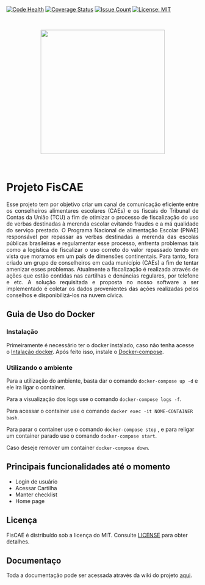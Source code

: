 [![Code Health](https://landscape.io/github/fga-gpp-mds/fisCAE-2017-2/development/landscape.svg?style=flat)](https://landscape.io/github/fga-gpp-mds/fisCAE-2017-2/development)
[![Coverage Status](https://coveralls.io/repos/github/fga-gpp-mds/fisCAE-2017-2/badge.svg?branch=GCS)](https://coveralls.io/github/fga-gpp-mds/fisCAE-2017-2?branch=GCS)
[![Issue Count](https://codeclimate.com/github/fga-gpp-mds/fisCAE-2017-2/badges/issue_count.svg)](https://codeclimate.com/github/fga-gpp-mds/fisCAE-2017-2)
[![License: MIT](https://img.shields.io/badge/License-MIT-yellow.svg)](https://opensource.org/licenses/MIT)


<br><p align="center"> <img src="https://i.imgur.com/PTkqmJC.png" width="325"></p></br>

# Projeto FisCAE
<p align="justify">Esse projeto tem por objetivo criar um canal de comunicação eficiente entre os conselheiros alimentares escolares (CAEs) e os fiscais do Tribunal de Contas da União (TCU) a fim de otimizar o processo de fiscalização do uso de verbas destinadas à merenda escolar evitando fraudes e a má qualidade do serviço prestado. O Programa Nacional de alimentação Escolar (PNAE) responsável por repassar as verbas destinadas a merenda das escolas públicas brasileiras e regulamentar esse processo, enfrenta problemas tais como a logística de fiscalizar o uso correto do valor repassado tendo em vista que moramos em um país de dimensões continentais. Para tanto, fora criado um grupo de conselheiros em cada município (CAEs) a fim de tentar amenizar esses problemas. Atualmente a fiscalização é realizada através de ações que estão contidas nas cartilhas e denúncias regulares, por telefone e etc. A solução requisitada e proposta no nosso software a ser implementado é coletar os dados provenientes das ações realizadas pelos conselhos e disponibilizá-los na nuvem cívica.</p>

## Guia de Uso do Docker

### Instalação
Primeiramente é necessário ter o docker instalado, caso não tenha acesse o [Intalação docker](https://docs.docker.com/engine/installation/linux/docker-ce/). Após feito isso, instale o [Docker-compose](https://docs.docker.com/compose/install/).

### Utilizando o ambiente

Para a utilização do ambiente, basta dar o comando `docker-compose up -d` e ele ira ligar o container.

Para a visualização dos logs use o comando `docker-compose logs -f`.

Para acessar o container use o comando `docker exec -it NOME-CONTAINER bash`.

Para parar o container use o comando `docker-compose stop` , e para religar um container parado use o comando `docker-compose start`.

Caso deseje remover um container `docker-compose down`.

## Principais funcionalidades até o momento

* Login de usuário
* Acessar Cartilha
* Manter checklist
* Home page

## Licença
FisCAE é distribuído sob a licença do MIT. Consulte [LICENSE](https://github.com/fga-gpp-mds/fisCAE-2017-2/blob/master/LICENSE) para obter detalhes.

## Documentaço
Toda a documentação pode ser acessada através da wiki do projeto [aqui](https://github.com/fga-gpp-mds/fisCAE-2017-2/wiki).

